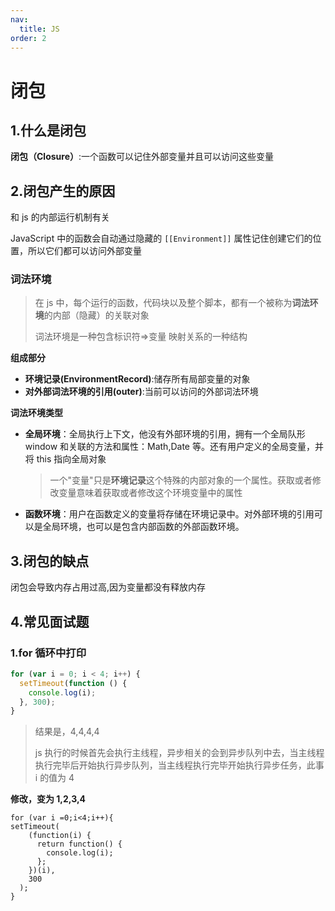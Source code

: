 ```yaml
---
nav:
  title: JS
order: 2
---
```


# 闭包

## 1.什么是闭包

**闭包（Closure）**:一个函数可以记住外部变量并且可以访问这些变量

## 2.闭包产生的原因

和 js 的内部运行机制有关

JavaScript 中的函数会自动通过隐藏的 `[[Environment]]` 属性记住创建它们的位置，所以它们都可以访问外部变量

### 词法环境

> 在 js 中，每个运行的函数，代码块以及整个脚本，都有一个被称为**词法环境**的内部（隐藏）的关联对象
>
> 词法环境是一种包含标识符=>变量 映射关系的一种结构

**组成部分**

- **环境记录(EnvironmentRecord)**:储存所有局部变量的对象
- **对外部词法环境的引用(outer)**:当前可以访问的外部词法环境

**词法环境类型**

- **全局环境**：全局执行上下文，他没有外部环境的引用，拥有一个全局队形 window 和关联的方法和属性：Math,Date 等。还有用户定义的全局变量，并将 this 指向全局对象

  > 一个"变量"只是**环境记录**这个特殊的内部对象的一个属性。获取或者修改变量意味着获取或者修改这个环境变量中的属性

- **函数环境**：用户在函数定义的变量将存储在环境记录中。对外部环境的引用可以是全局环境，也可以是包含内部函数的外部函数环境。

## 3.闭包的缺点

闭包会导致内存占用过高,因为变量都没有释放内存

## 4.常见面试题

### 1.for 循环中打印

```js
for (var i = 0; i < 4; i++) {
  setTimeout(function () {
    console.log(i);
  }, 300);
}
```

> 结果是，4,4,4,4
>
> js 执行的时候首先会执行主线程，异步相关的会到异步队列中去，当主线程执行完毕后开始执行异步队列，当主线程执行完毕开始执行异步任务，此事 i 的值为 4

**修改，变为 1,2,3,4**

```
for (var i =0;i<4;i++){
setTimeout(
    (function(i) {
      return function() {
        console.log(i);
      };
    })(i),
    300
  );
}
```
